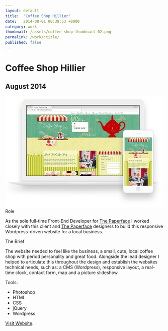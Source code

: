 ```yaml
---
layout: default
title:  "Coffee Shop Hillier"
date:   2014-08-01 00:38:53 +0000
category: work
thumbnail: /assets/coffee-shop-thumbnail-02.png
permalink: /work/:title/
published: false
---
```

<h1 class="content__post-title h1 bold">Coffee Shop Hillier</h1>
<h2 class="h3 content__post-date">August 2014</h2>
<div class="content__post-block content__post-block--margin">
  <div class="content__post-full">
    <img class="content__post-image" src="/assets/coffee-shop-01.png"/>
  </div>
</div>
<div class="content__post-block margin-m">
  <div class="content__post-half">
    <div class="content__post-sub-title margin-s margin-no-top">Role</div>
    <p class="block margin-s margin-no-top">
      As the sole full-time Front-End Developer for <a href="http://www.thepaperface.co.uk/" target="_blank" title="the paperface">The Paperface</a> I worked closely with this client and <a href="http://www.thepaperface.co.uk/" target="_blank" title="the paperface">The Paperface</a> designers to build this responsive Wordpress-driven website for a local business.
    </p>
    <div class="content__post-sub-title margin-s margin-no-top">The Brief</div>
    <p class="block margin-s margin-no-top">
      The website needed to feel like the business, a small, cute, local coffee shop with period personality and great food. Alongside the lead designer I helped to articulate this throughout the design and establish the websites technical needs, such as: a CMS (Wordpress), responsive layout, a real-time clock, contact form, map and a picture slideshow.
    </p>
  </div>
  <div class="content__post-half">
    <span class="content__post-sub-title margin-xs">Tools:</span>
      <ul class="bullet-list">
        <li>Photoshop</li>
        <li>HTML</li>
        <li>CSS</li>
        <li>jQuery</li>
        <li>Wordpress</li>
      </ul>
      <p class="block margin-m">
        <a href="http://thecoffeeshophillier.co.uk/" target="_blank" title="visit website">Visit Website</a>.
      </p>
  </div>
</div>

